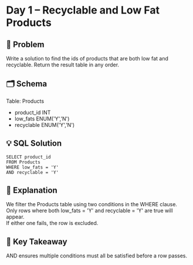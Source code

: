 # Day 1 – Recyclable and Low Fat Products

## 📖 Problem
Write a solution to find the ids of products that are both low fat and recyclable.
Return the result table in any order.

## 🗂️ Schema
Table: Products  
- product_id INT  
- low_fats ENUM('Y','N')  
- recyclable ENUM('Y','N')  

## 💡 SQL Solution
```
SELECT product_id
FROM Products
WHERE low_fats = 'Y'
AND recyclable = 'Y'

```
## 🧠 Explanation
We filter the Products table using two conditions in the WHERE clause.  
Only rows where both low_fats = 'Y' and recyclable = 'Y' are true will appear.  
If either one fails, the row is excluded.  

## 🔑 Key Takeaway
AND ensures multiple conditions must all be satisfied before a row passes.
